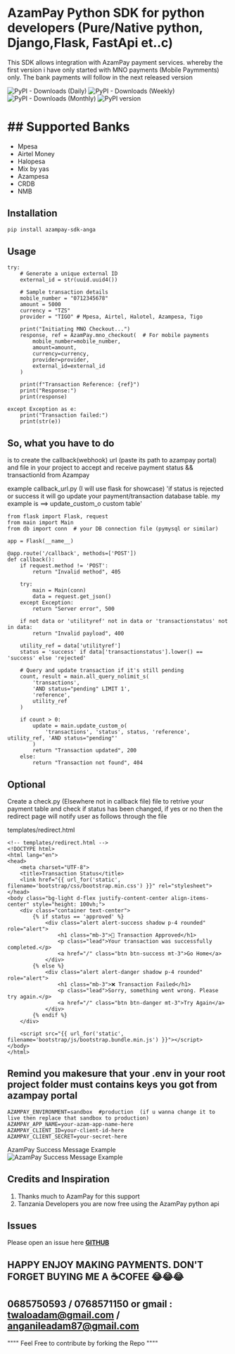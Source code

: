 # AzamPay Python SDK for python developers (Pure/Native python, Django,Flask, FastApi et..c)

This SDK allows integration with AzamPay payment services.
whereby the first version i have only started with MNO payments (Mobile Paymments) only. The bank payments will follow in the next released version

![PyPI - Downloads (Daily)](https://img.shields.io/pypi/dd/azampay-sdk-anga)
![PyPI - Downloads (Weekly)](https://img.shields.io/pypi/dw/azampay-sdk-anga)
![PyPI - Downloads (Monthly)](https://img.shields.io/pypi/dm/azampay-sdk-anga)
![PyPI version](https://img.shields.io/pypi/v/azampay-sdk-anga)

# ## Supported Banks

- Mpesa
- Airtel Money
- Halopesa
- Mix by yas
- Azampesa
- CRDB
- NMB


## Installation

```bash
pip install azampay-sdk-anga
```

## Usage
    try:
        # Generate a unique external ID
        external_id = str(uuid.uuid4())

        # Sample transaction details
        mobile_number = "0712345678"
        amount = 5000
        currency = "TZS"
        provider = "TIGO" # Mpesa, Airtel, Halotel, Azampesa, Tigo

        print("Initiating MNO Checkout...")
        response, ref = AzamPay.mno_checkout(  # For mobile payments
            mobile_number=mobile_number,
            amount=amount,
            currency=currency,
            provider=provider,
            external_id=external_id
        )

        print(f"Transaction Reference: {ref}")
        print("Response:")
        print(response)

    except Exception as e:
        print("Transaction failed:")
        print(str(e))
## So, what you have to do
is to create the callback(webhook) url (paste its path to azampay portal) and file in your project to accept and receive payment status && transactionId from Azampay

example callback_url.py (I will use flask for showcase) 'if status is rejected or success it will go update your payment/transaction database table. my example is ==> update_custom_o custom table'

```
from flask import Flask, request
from main import Main
from db import conn  # your DB connection file (pymysql or similar)

app = Flask(__name__)

@app.route('/callback', methods=['POST'])
def callback():
    if request.method != 'POST':
        return "Invalid method", 405

    try:
        main = Main(conn)
        data = request.get_json()
    except Exception:
        return "Server error", 500

    if not data or 'utilityref' not in data or 'transactionstatus' not in data:
        return "Invalid payload", 400

    utility_ref = data['utilityref']
    status = 'success' if data['transactionstatus'].lower() == 'success' else 'rejected'

    # Query and update transaction if it's still pending
    count, result = main.all_query_nolimit_s(
        'transactions',
        'AND status="pending" LIMIT 1',
        'reference',
        utility_ref
    )

    if count > 0:
        update = main.update_custom_o(
            'transactions', 'status', status, 'reference', utility_ref, 'AND status="pending"'
        )
        return "Transaction updated", 200
    else:
        return "Transaction not found", 404

```
## Optional 
Create a check.py (Elsewhere not in callback file) file to retrive your payment table and check if status has been changed, if yes or no then the redirect page will notify user as follows through the file 

templates/redirect.html
```
<!-- templates/redirect.html -->
<!DOCTYPE html>
<html lang="en">
<head>
    <meta charset="UTF-8">
    <title>Transaction Status</title>
    <link href="{{ url_for('static', filename='bootstrap/css/bootstrap.min.css') }}" rel="stylesheet">
</head>
<body class="bg-light d-flex justify-content-center align-items-center" style="height: 100vh;">
    <div class="container text-center">
        {% if status == 'approved' %}
            <div class="alert alert-success shadow p-4 rounded" role="alert">
                <h1 class="mb-3">🎉 Transaction Approved</h1>
                <p class="lead">Your transaction was successfully completed.</p>
                <a href="/" class="btn btn-success mt-3">Go Home</a>
            </div>
        {% else %}
            <div class="alert alert-danger shadow p-4 rounded" role="alert">
                <h1 class="mb-3">❌ Transaction Failed</h1>
                <p class="lead">Sorry, something went wrong. Please try again.</p>
                <a href="/" class="btn btn-danger mt-3">Try Again</a>
            </div>
        {% endif %}
    </div>

    <script src="{{ url_for('static', filename='bootstrap/js/bootstrap.bundle.min.js') }}"></script>
</body>
</html>
```

## Remind you makesure that your .env in your root project folder must contains keys you got from azampay portal
```
AZAMPAY_ENVIRONMENT=sandbox  #production  (if u wanna change it to live then replace that sandbox to production)
AZAMPAY_APP_NAME=your-azam-app-name-here
AZAMPAY_CLIENT_ID=your-client-id-here
AZAMPAY_CLIENT_SECRET=your-secret-here
```
AzamPay Success Message Example
![AzamPay Success Message Example](screenshots/success_request.png)

## Credits and Inspiration
1. Thanks much to AzamPay for this support
2. Tanzania Developers you are now free using the AzamPay python api

## Issues
Please open an issue here [**GITHUB**](https://github.com/tbwahacker/azampay-sdk-anga/)

## HAPPY ENJOY MAKING PAYMENTS. DON'T FORGET BUYING ME A ☕COFEE 😂😂😂
## 0685750593 / 0768571150 or gmail : twaloadam@gmail.com / anganileadam87@gmail.com

""""  Feel Free to contribute by forking the Repo """"